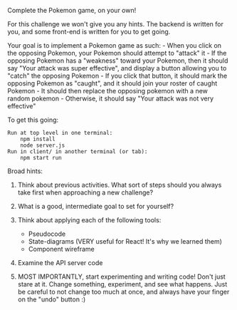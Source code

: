 Complete the Pokemon game, on your own!

For this challenge we won't give you any hints. The backend is written for you,
and some front-end is written for you to get going.

Your goal is to implement a Pokemon game as such:
    - When you click on the opposing Pokemon, your Pokemon should attempt to
      "attack" it
    - If the opposing Pokemon has a "weakness" toward your Pokemon, then it
      should say "Your attack was super effective", and display a button
      allowing you to "catch" the opposing Pokemon
        - If you click that button, it should mark the opposing Pokemon as
          "caught", and it should join your roster of caught Pokemon
        - It should then replace the opposing pokemon with a new random pokemon
    - Otherwise, it should say "Your attack was not very effective"

To get this going:

    Run at top level in one terminal:
        npm install
        node server.js
    Run in client/ in another terminal (or tab):
        npm start run   

Broad hints:

1. Think about previous activities. What sort of steps should you always take
first when approaching a new challenge?

2. What is a good, intermediate goal to set for yourself?

3. Think about applying each of the following tools:
    - Pseudocode
    - State-diagrams (VERY useful for React! It's why we learned them)
    - Component wireframe

4. Examine the API server code

5. MOST IMPORTANTLY, start experimenting and writing code! Don't just stare at
it. Change something, experiment, and see what happens. Just be careful to not
change too much at once, and always have your finger on the "undo" button :)



